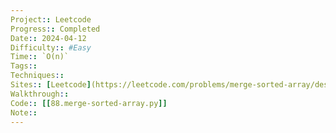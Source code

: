 ```yaml
---
Project:: Leetcode
Progress:: Completed
Date:: 2024-04-12
Difficulty:: #Easy 
Time:: `O(n)`
Tags:: 
Techniques:: 
Sites:: [Leetcode](https://leetcode.com/problems/merge-sorted-array/description/)
Walkthrough:: 
Code:: [[88.merge-sorted-array.py]]
Note:: 
---
```


